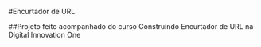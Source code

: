 #Encurtador de URL

##Projeto feito acompanhado do curso Construindo Encurtador de URL na Digital Innovation One
